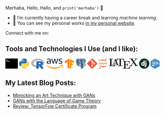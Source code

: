 Merhaba, Hello, Hallo, and `print('merhaba')` 👋

- 🤖 I’m currently having a career break and learning _machine learning_.  
- 🎨 You can see my personal works [in my personal website](https://ikocabiyik.com/).  

Connect with me on: 
<a href="https://www.linkedin.com/in/imrankocabiyik/" target="_blank"><i class="fab fa-twitter"></i></a>
<a href="https://www.linkedin.com/in/imrankocabiyik/" target="_blank"><i class="fab fa-linkedin"></i></a>
<a href="https://stackoverflow.com/users/5070121/imran-kocabiyik" target="_blank"><i class="fab fa-stack-overflow"></i></a>

## Tools and Technologies I Use (and I like):  
![Linux](images/bash.png)
![Python](images/py.png)
![R](images/rstat.png)
![AWS](images/aws.png)
![TensorFlow](images/tf.png)
![Postgres](images/pg.png)
![Git](images/git.png)
![Jupyter](images/jupyter.png)
![Latex](images/latex.png)
![Django](images/dj.png)
![Shiny](images/shiny.png)

## My Latest Blog Posts:

- [Mimicking an Art Technique with GANs](https://ikocabiyik.com/blog/en/replicating-loomis-method-with-gan-models/)
- [GANs with the Language of Game Theory](https://ikocabiyik.com/blog/en/gan-review/)
- [Review: TensorFow Certificate Program](https://ikocabiyik.com/blog/en/tensorflow-certificate-program/)